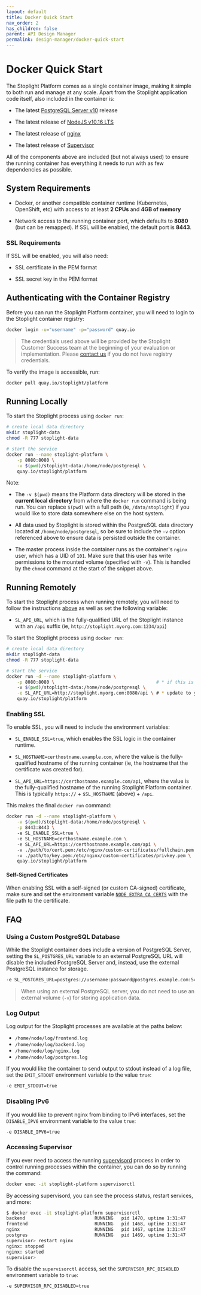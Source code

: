 ```yaml
---
layout: default
title: Docker Quick Start
nav_order: 2
has_children: false
parent: API Design Manager
permalink: design-manager/docker-quick-start
---
```


# Docker Quick Start

The Stoplight Platform comes as a single container image, making it simple to both run and manage at any scale.
Apart from the Stoplight application code itself, also included in the container is:

- The latest [PostgreSQL Server v10](https://www.postgresql.org/docs/10/index.html) release

- The latest release of [NodeJS v10.16 LTS](https://nodejs.org/en/about/releases/)

- The latest release of [nginx](https://nginx.org/en/)

- The latest release of [Supervisor](http://supervisord.org/)

All of the components above are included (but not always used) to ensure the running container has everything it needs to run with as few dependencies as possible.

## System Requirements

- Docker, or another compatible container runtime (Kubernetes, OpenShift, etc) with access to at least **2 CPUs** and **4GB of memory**

- Network access to the running container port, which defaults to **8080** (but can be remapped). If SSL will be enabled, the default port is **8443**.

### SSL Requirements

If SSL will be enabled, you will also need:

- SSL certificate in the PEM format

- SSL secret key in the PEM format

## Authenticating with the Container Registry

Before you can run the Stoplight Platform container, you will need to login to the Stoplight container registry:

```bash
docker login -u="username" -p="password" quay.io
```

> The credentials used above will be provided by the Stoplight Customer Success team at the beginning of your evaluation or implementation. Please [contact us](mailto:customers@stoplight.io) if you do not have registry credentials.

To verify the image is accessible, run:

```bash
docker pull quay.io/stoplight/platform
```

## Running Locally

To start the Stoplight process using `docker run`:

```bash
# create local data directory
mkdir stoplight-data
chmod -R 777 stoplight-data

# start the service
docker run --name stoplight-platform \
    -p 8080:8080 \
    -v $(pwd)/stoplight-data:/home/node/postgresql \
    quay.io/stoplight/platform
```

Note:

- The `-v $(pwd)` means the Platform data directory will be stored in the __current local directory__ from where the `docker run` command is being run. You can replace `$(pwd)` with a full path (ie, `/data/stoplight`) if you would like to store data somewhere else on the host system.

- All data used by Stoplight is stored within the PostgreSQL data directory located at `/home/node/postgresql`, so be sure to include the `-v` option referenced above to ensure data is persisted outside the container.

- The master process inside the container runs as the container's `nginx` user, which has a UID of `101`. Make sure that this user has write permissions to the mounted volume (specified with `-v`). This is handled by the `chmod` command at the start of the snippet above.

## Running Remotely

To start the Stoplight process when running remotely, you will need to follow the instructions [above](#running-locally) as well as set the following variable:

- `SL_API_URL`, which is the fully-qualified URL of the Stoplight instance with an `/api` suffix (ie, `http://stoplight.myorg.com:1234/api`)

To start the Stoplight process using `docker run`:

```bash
# create local data directory
mkdir stoplight-data
chmod -R 777 stoplight-data

# start the service
docker run -d --name stoplight-platform \
    -p 8080:8080 \                                      # * if this is updated, update SL_API_URL
    -v $(pwd)/stoplight-data:/home/node/postgresql \
    -e SL_API_URL=http://stoplight.myorg.com:8080/api \ # * update to your hostname/IP _and_ port
    quay.io/stoplight/platform
```

### Enabling SSL

To enable SSL, you will need to include the environment variables:

- `SL_ENABLE_SSL=true`, which enables the SSL logic in the container runtime.

- `SL_HOSTNAME=certhostname.example.com`, where the value is the fully-qualified hostname of the running container (ie, the hostname that the certificate was created for).

- `SL_API_URL=https://certhostname.example.com/api`, where the value is the fully-qualified hostname of the running Stoplight Platform container. This is typically `https://` + `$SL_HOSTNAME` (above) + `/api`.

This makes the final `docker run` command:

```bash
docker run -d --name stoplight-platform \
    -v $(pwd)/stoplight-data:/home/node/postgresql \
    -p 8443:8443 \                                                          # * ssl binds to 8443
    -e SL_ENABLE_SSL=true \                                                 # *
    -e SL_HOSTNAME=certhostname.example.com \                               # * update this to your hostname
    -e SL_API_URL=https://certhostname.example.com/api \                    # * include https in URL
    -v ./path/to/cert.pem:/etc/nginx/custom-certificates/fullchain.pem \    # *
    -v ./path/to/key.pem:/etc/nginx/custom-certificates/privkey.pem \       # *
    quay.io/stoplight/platform
```

#### Self-Signed Certificates

When enabling SSL with a self-signed (or custom CA-signed) certificate,
make sure and set the environment variable
[`NODE_EXTRA_CA_CERTS`](https://nodejs.org/api/cli.html#cli_node_extra_ca_certs_file)
with the file path to the certificate.

## FAQ

### Using a Custom PostgreSQL Database

While the Stoplight container does include a version of PostgreSQL Server,
setting the `SL_POSTGRES_URL` variable to an external PostgreSQL URL will
disable the included PostgreSQL Server and, instead, use the external PostgreSQL instance for storage.

```bash
-e SL_POSTGRES_URL=postgres://username:password@postgres.example.com:5432/stoplight
```

> When using an external PostgreSQL server, you do not need to use an external volume (`-v`) for storing application data.

### Log Output

Log output for the Stoplight processes are available at the paths below:

- `/home/node/log/frontend.log`
- `/home/node/log/backend.log`
- `/home/node/log/nginx.log`
- `/home/node/log/postgres.log`

If you would like the container to send output to stdout instead of a log file, set the `EMIT_STDOUT` environment variable to the value `true`:

```bash
-e EMIT_STDOUT=true
```

### Disabling IPv6

If you would like to prevent nginx from binding to IPv6 interfaces, set the `DISABLE_IPV6` environment variable to the value `true`:

```bash
-e DISABLE_IPV6=true
```

### Accessing Supervisor

If you ever need to access the running [supervisord](http://supervisord.org/) process in order to control running processes within the container, you can do so by running the command:

```bash
docker exec -it stoplight-platform supervisorctl
```

By accessing supervisord, you can see the process status, restart services, and more:

```bash
$ docker exec -it stoplight-platform supervisorctl
backend                          RUNNING   pid 1470, uptime 1:31:47
frontend                         RUNNING   pid 1468, uptime 1:31:47
nginx                            RUNNING   pid 1467, uptime 1:31:47
postgres                         RUNNING   pid 1469, uptime 1:31:47
supervisor> restart nginx
nginx: stopped
nginx: started
supervisor>
```

To disable the `supervisorctl` access, set the `SUPERVISOR_RPC_DISABLED` environment variable to `true`:

```bash
-e SUPERVISOR_RPC_DISABLED=true
```
